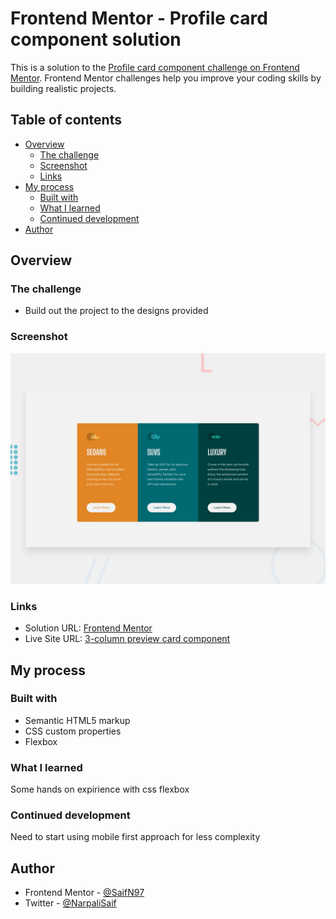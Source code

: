 # Frontend Mentor - Profile card component solution

This is a solution to the [Profile card component challenge on Frontend Mentor](https://www.frontendmentor.io/challenges/profile-card-component-cfArpWshJ). Frontend Mentor challenges help you improve your coding skills by building realistic projects.

## Table of contents

- [Overview](#overview)
  - [The challenge](#the-challenge)
  - [Screenshot](#screenshot)
  - [Links](#links)
- [My process](#my-process)
  - [Built with](#built-with)
  - [What I learned](#what-i-learned)
  - [Continued development](#continued-development)
- [Author](#author)

## Overview

### The challenge

- Build out the project to the designs provided

### Screenshot

![Design preview for the Profile card component coding challenge](./design/desktop-preview.jpg)

### Links

- Solution URL: [Frontend Mentor](https://www.frontendmentor.io/solutions/3column-preview-card-component-LyYURsDhz)
- Live Site URL: [3-column preview card component](https://silly-davinci-4af0eb.netlify.app/)

## My process

### Built with

- Semantic HTML5 markup
- CSS custom properties
- Flexbox

### What I learned

Some hands on expirience with css flexbox

### Continued development

Need to start using mobile first approach for less complexity

## Author

- Frontend Mentor - [@SaifN97](https://www.frontendmentor.io/profile/SaifN97)
- Twitter - [@NarpaliSaif](https://twitter.com/NarpaliSaif)
